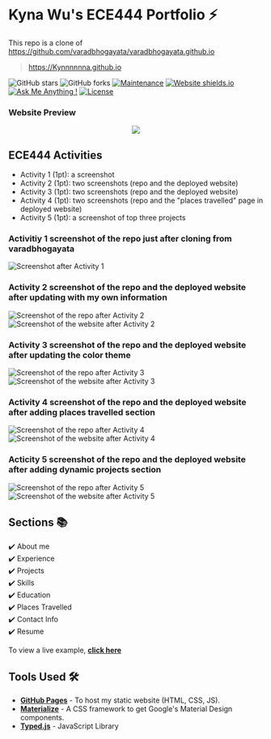 # Kyna Wu's ECE444 Portfolio ⚡️ 
This repo is a clone of https://github.com/varadbhogayata/varadbhogayata.github.io

> https://Kynnnnnna.github.io

![GitHub stars](https://img.shields.io/github/stars/Kynnnnnna/Kynnnnnna.github.io) 
![GitHub forks](https://img.shields.io/github/forks/Kynnnnnna/Kynnnnnna.github.io)
[![Maintenance](https://img.shields.io/badge/maintained-yes-green.svg)](https://github.com/Kynnnnnna/Kynnnnnna.github.io/commits/master)
[![Website shields.io](https://img.shields.io/badge/website-up-yellow)](http://Kynnnnnna.github.io/)
[![Ask Me Anything !](https://img.shields.io/badge/ask%20me-linkedin-1abc9c.svg)](https://www.linkedin.com/in/kyna-wu/)
[![License](http://img.shields.io/:license-mit-blue.svg?style=flat-square)](http://badges.mit-license.org)

### Website Preview
<p align="center"> 
  <kbd>
    <a href="https://Kynnnnnna.github.io" target="_blank"><img src="/examples/Website Preview.gif">
  </a>
  </kbd>
</p>

## ECE444 Activities
- Activity 1 (1pt): a screenshot
- Activity 2 (1pt): two screenshots (repo and the deployed website)
- Activity 3 (1pt): two screenshots (repo and the deployed website)
- Activity 4 (1pt): two screenshots (repo and the "places travelled" page in deployed website)
- Activity 5 (1pt): a screenshot of top three projects
### Activitiy 1 screenshot of the repo just after cloning from varadbhogayata
![Screenshot after Activity 1](/assets/ece444_screenshots/activity1_img1.jpg)
### Activity 2 screenshot of the repo and the deployed website after updating with my own information
![Screenshot of the repo after Activity 2](/assets/ece444_screenshots/activity2_img1.jpg)
![Screenshot of the website after Activity 2](/assets/ece444_screenshots/activity2_img2.jpg)
### Activity 3 screenshot of the repo and the deployed website after updating the color theme
![Screenshot of the repo after Activity 3](/assets/ece444_screenshots/activity3_img1.jpg)
![Screenshot of the website after Activity 3](/assets/ece444_screenshots/activity3_img2.jpg)
### Activity 4 screenshot of the repo and the deployed website after adding places travelled section
![Screenshot of the repo after Activity 4](/assets/ece444_screenshots/activity4_img1.jpg)
![Screenshot of the website after Activity 4](/assets/ece444_screenshots/activity4_img2.jpg)
### Acticity 5 screenshot of the repo and the deployed website after adding dynamic projects section
![Screenshot of the repo after Activity 5](/assets/ece444_screenshots/activity5_img1.jpg)
![Screenshot of the website after Activity 5](/assets/ece444_screenshots/activity5_img2.jpg)


## Sections 📚
✔️ About me\
✔️ Experience\
✔️ Projects \
✔️ Skills \
✔️ Education\
✔️ Places Travelled\
✔️ Contact Info\
✔️ Resume

To view a live example, **[click here](https://Kynnnnnna.github.io/)**

## Tools Used 🛠️
* [<b>GitHub Pages</b>](https://create-react-app.dev/docs/deployment/#github-pages) - To host my static website (HTML, CSS, JS).
* [<b>Materialize</b>](https://materializecss.com/) - A CSS framework to get Google's Material Design components.
* [<b>Typed.js</b>](https://mattboldt.com/demos/typed-js/) - JavaScript Library

